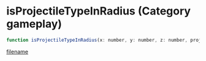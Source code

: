 # isProjectileTypeInRadius (Category gameplay)

```js
function isProjectileTypeInRadius(x: number, y: number, z: number, projHash: number, radius: number, ownedByPlayer: boolean): boolean
```

[filename](isProjectileTypeInRadius_m.md ':include')